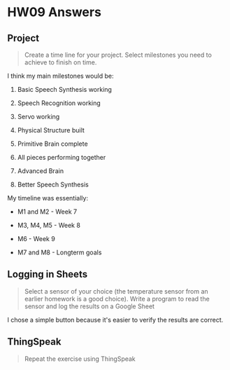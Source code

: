 # HW09 Answers

## Project

> Create a time line for your project. Select milestones you need to achieve to finish on time.

I think my main milestones would be:

1. Basic Speech Synthesis working

2. Speech Recognition working

3. Servo working

4. Physical Structure built

5. Primitive Brain complete

6. All pieces performing together

7. Advanced Brain

8. Better Speech Synthesis

My timeline was essentially:

- M1 and M2 - Week 7

- M3, M4, M5 - Week 8

- M6 - Week 9

- M7 and M8 - Longterm goals

## Logging in Sheets

> Select a sensor of your choice (the temperature sensor from an earlier homework is a good choice). Write a program to read the sensor and log the results on a Google Sheet

I chose a simple button because it's easier to verify the results are correct.

## ThingSpeak

> Repeat the exercise using ThingSpeak


